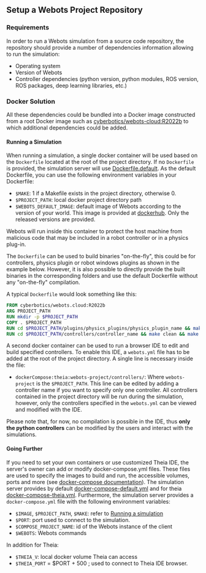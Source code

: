 ## Setup a Webots Project Repository

### Requirements

In order to run a Webots simulation from a source code repository, the repository should provide a number of dependencies information allowing to run the simulation:

- Operating system
- Version of Webots
- Controller dependencies (python version, python modules, ROS version, ROS packages, deep learning libraries, etc.)

### Docker Solution

All these dependencies could be bundled into a Docker image constructed from a root Docker image such as [cyberbotics/webots-cloud:R2022b](https://hub.docker.com/layers/cyberbotics/webots.cloud/R2022b/images/sha256-695841935fc212cfc21f59cf2a467cc4e6087309b6437a9081beb72f326ae407?context=explore) to which additional dependencies could be added.

#### Running a Simulation

When running a simulation, a single docker container will be used based on the `Dockerfile` located at the root of the project directory.
If no `Dockerfile` is provided, the simulation server will use [Dockerfile.default](https://github.com/cyberbotics/webots-server/blob/main/config/simulation/docker/Dockerfile.default).
As the default Dockerfile, you can use the following environment variables in your Dockerfile:
- `$MAKE`: 1 if a Makefile exists in the project directory, otherwise 0.
- `$PROJECT_PATH`: local docker project directory path
- `$WEBOTS_DEFAULT_IMAGE`: default image of Webots according to the version of your world. This image is provided at [dockerhub](https://hub.docker.com/r/cyberbotics/webots.cloud). Only the released versions are provided.

Webots will run inside this container to protect the host machine from malicious code that may be included in a robot controller or in a physics plug-in.

The `Dockerfile` can be used to build binaries "on-the-fly", this could be for controllers, physics plugin or robot windows plugins as shown in the example below.
However, it is also possible to directly provide the built binaries in the corresponding folders and use the default Dockerfile without any "on-the-fly" compilation.

A typical `Dockerfile` would look something like this:
```Dockerfile
FROM cyberbotics/webots.cloud:R2022b
ARG PROJECT_PATH
RUN mkdir -p $PROJECT_PATH
COPY . $PROJECT_PATH
RUN cd $PROJECT_PATH/plugins/physics_plugins/physics_plugin_name && make clean && make
RUN cd $PROJECT_PATH/controllers/controller_name && make clean && make
```

A second docker container can be used to run a browser IDE to edit and build specified controllers.
To enable this IDE, a `webots.yml` file has to be added at the root of the project directory.
A single line is necessary inside the file:
* `dockerCompose:theia:webots-project/controllers/`: Where `webots-project` is the `$PROJECT_PATH`. This line can be edited by adding a controller name if you want to specify only one controller.
All controllers contained in the project directory will be run during the simulation, however, only the controllers specified in the `webots.yml` can be viewed and modified with the IDE.

Please note that, for now, no compilation is possible in the IDE, thus **only the python controllers** can be modified by the users and interact with the simulations.


#### Going Further

If you need to set your own containers or use customized Theia IDE, the server's owner can add or modify docker-compose.yml files.
These files are used to specify the images to build and run, the accessible volumes, ports and more (see [docker-compose documentation](https://docs.docker.com/compose/)).
The simulation server provides by default [docker-compose-default.yml](https://github.com/cyberbotics/webots-server/blob/main/config/simulation/docker/docker-compose-default.yml) and for theia [docker-compose-theia.yml](https://github.com/cyberbotics/webots-server/blob/main/config/simulation/docker/docker-compose-theia.yml).
Furthermore, the simulation server provides a `docker-compose.yml` file with the following environment variables:

- `$IMAGE`, `$PROJECT_PATH`, `$MAKE`: refer to [Running a simulation](setup-a-webots-project-repository.md#running-a-simulation)
- `$PORT`: port used to connect to the simulation.
- `$COMPOSE_PROJECT_NAME`: id of the Webots instance of the client
- `$WEBOTS`: Webots commands

In addition for Theia:

- `$THEIA_V`: local docker volume Theia can access
- `$THEIA_PORT` = $PORT + 500 ; used to connect to Theia IDE browser.
